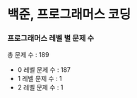 # 백준, 프로그래머스 코딩
### 프로그래머스 레벨 별 문제 수
총 문제 수 : 189
- 0 레벨 문제 수 : 187
- 1 레벨 문제 수 : 1
- 2 레벨 문제 수 : 1

